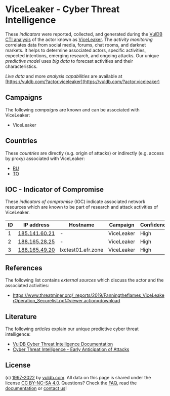 # ViceLeaker - Cyber Threat Intelligence

These _indicators_ were reported, collected, and generated during the [VulDB CTI analysis](https://vuldb.com/?kb.cti) of the actor known as [ViceLeaker](https://vuldb.com/?actor.viceleaker). The _activity monitoring_ correlates data from social media, forums, chat rooms, and darknet markets. It helps to determine associated actors, specific activities, expected intentions, emerging research, and ongoing attacks. Our unique _predictive model_ uses _big data_ to forecast activities and their characteristics.

_Live data_ and more _analysis capabilities_ are available at [https://vuldb.com/?actor.viceleaker](https://vuldb.com/?actor.viceleaker)

## Campaigns

The following _campaigns_ are known and can be associated with ViceLeaker:

* ViceLeaker

## Countries

These _countries_ are directly (e.g. origin of attacks) or indirectly (e.g. access by proxy) associated with ViceLeaker:

* [RU](https://vuldb.com/?country.ru)
* [TO](https://vuldb.com/?country.to)

## IOC - Indicator of Compromise

These _indicators of compromise_ (IOC) indicate associated network resources which are known to be part of research and attack activities of ViceLeaker.

ID | IP address | Hostname | Campaign | Confidence
-- | ---------- | -------- | -------- | ----------
1 | [185.141.60.21](https://vuldb.com/?ip.185.141.60.21) | - | ViceLeaker | High
2 | [188.165.28.25](https://vuldb.com/?ip.188.165.28.25) | - | ViceLeaker | High
3 | [188.165.49.20](https://vuldb.com/?ip.188.165.49.20) | lxctest01.efr.zone | ViceLeaker | High

## References

The following list contains _external sources_ which discuss the actor and the associated activities:

* https://www.threatminer.org/_reports/2019/Fanningtheflames_ViceLeakerOperation_Securelist.pdf#viewer.action=download

## Literature

The following _articles_ explain our unique predictive cyber threat intelligence:

* [VulDB Cyber Threat Intelligence Documentation](https://vuldb.com/?kb.cti)
* [Cyber Threat Intelligence - Early Anticipation of Attacks](https://www.scip.ch/en/?labs.20201022)

## License

(c) [1997-2022](https://vuldb.com/?kb.changelog) by [vuldb.com](https://vuldb.com/?kb.about). All data on this page is shared under the license [CC BY-NC-SA 4.0](https://creativecommons.org/licenses/by-nc-sa/4.0/). Questions? Check the [FAQ](https://vuldb.com/?kb.faq), read the [documentation](https://vuldb.com/?kb) or [contact us](https://vuldb.com/?contact)!
